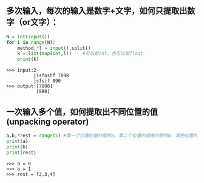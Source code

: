 ## 多次输入，每次的输入是数字+文字，如何只提取出数字（or文字）：
```python
N = int(input())
for i in range(N):
    method,*l = input().split()
    k = list(map(int,l))    #可以是int，也可以是float
    print(k)
```   
```
>>> input:2
          jisfoshf 7898
          jsfsjf 890
>>> output:[7898]
           [890]        
```

## 一次输入多个值，如何提取出不同位置的值(unpacking operator)
```python
a,b,*rest = range(5) #第一个位置的值分配给a，第二个位置的值被分配给b，其他位置的值被分配给rest
print(a)
print(b)
print(rest)
```
```
>>> a = 0
>>> b = 1
>>> rest = [2,3,4]
```

